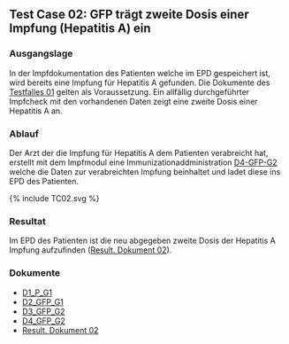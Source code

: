 ## Test Case 02: GFP trägt zweite Dosis einer Impfung (Hepatitis A) ein

### Ausgangslage
In der Impfdokumentation des Patienten welche im EPD gespeichert ist, wird bereits eine Impfung für Hepatitis A gefunden.
Die Dokumente des [Testfalles 01](TC_01.html) gelten als Voraussetzung.
Ein allfällig durchgeführter Impfcheck mit den vorhandenen Daten zeigt eine zweite Dosis einer Hepatitis A an.

### Ablauf
Der Arzt der die Impfung für Hepatitis A dem Patienten verabreicht hat, erstellt mit dem Impfmodul eine Immunizationaddministration [D4-GFP-G2](Bundle-D4-GFP-G2.json) welche die Daten zur verabreichten Impfung beinhaltet und ladet diese ins EPD des Patienten.
<div>{% include TC02.svg %}</div>

### Resultat
Im EPD des Patienten ist die neu abgegeben zweite Dosis der Hepatitis A Impfung aufzufinden ([Result. Dokument 02](Bundle-RD02.json)).


### Dokumente
* [D1_P_G1](Bundle-D1-P-G1.json)
* [D2_GFP_G1](Bundle-D2-GFP-G1.json)
* [D3_GFP_G2](Bundle-D3-GFP-G2.json)
* [D4_GFP_G2](Bundle-D4-GFP-G2.json)
* [Result. Dokument 02](Bundle-RD02.json)

